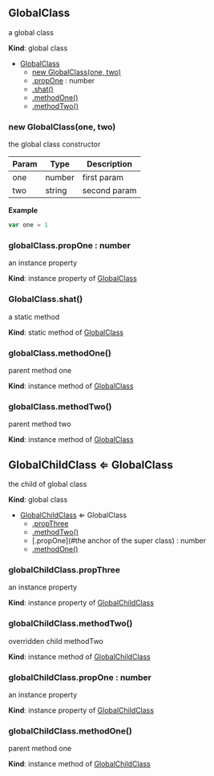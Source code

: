 ## GlobalClass
a global class

**Kind**: global class  

* [GlobalClass](#GlobalClass)
    * [new GlobalClass(one, two)](#new_GlobalClass_new)
    * [.propOne](#GlobalClass+propOne) : number
    * [.shat()](#BITBUCKET-GlobalClass.shat)
    * [.methodOne()](#BITBUCKET-GlobalClass#methodOne)
    * [.methodTwo()](#BITBUCKET-GlobalClass#methodTwo)


### new GlobalClass(one, two)
the global class constructor

  

| Param | Type   | Description  |
| ----- | ------ | ------------ |
| one   | number | first param  |
| two   | string | second param |


**Example**
```js
var one = 1
```


### globalClass.propOne : number
an instance property

**Kind**: instance property of [GlobalClass](#GlobalClass)


### GlobalClass.shat()
a static method

**Kind**: static method of [GlobalClass](#GlobalClass)


### globalClass.methodOne()
parent method one

**Kind**: instance method of [GlobalClass](#GlobalClass)


### globalClass.methodTwo()
parent method two

**Kind**: instance method of [GlobalClass](#GlobalClass)


## GlobalChildClass ⇐ GlobalClass
the child of global class

**Kind**: global class  

* [GlobalChildClass](#GlobalChildClass) ⇐ GlobalClass
    * [.propThree](#GlobalChildClass+propThree)
    * [.methodTwo()](#BITBUCKET-GlobalChildClass#methodTwo)
    * [.propOne](#the anchor of the super class) : number
    * [.methodOne()](#BITBUCKET-GlobalChildClass#methodOne)


### globalChildClass.propThree
an instance property

**Kind**: instance property of [GlobalChildClass](#GlobalChildClass)


### globalChildClass.methodTwo()
overridden child methodTwo

**Kind**: instance method of [GlobalChildClass](#GlobalChildClass)


### globalChildClass.propOne : number
an instance property

**Kind**: instance property of [GlobalChildClass](#GlobalChildClass)


### globalChildClass.methodOne()
parent method one

**Kind**: instance method of [GlobalChildClass](#GlobalChildClass)


